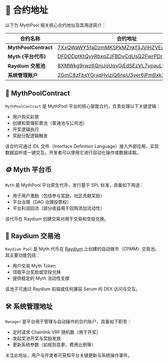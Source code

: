 # 🔗 合约地址

以下为 MythPool 相关核心合约地址及其用途简介：

| 合约名称           | 合约地址 |
|--------------------|----------|
| **MythPoolContract**  | [7XxQWaWY5faDzmMKSPkMZnkf3JViHZVEutbZquPAzrQ2](https://solscan.io/account/7XxQWaWY5faDzmMKSPkMZnkf3JViHZVEutbZquPAzrQ2) |
| **Myth (平台代币)**    | [DFDDDptKtQyyRbxqZJFBDvCdUsQ2FwrPDrhcvGY7perV](https://solscan.io/account/DFDDDptKtQyyRbxqZJFBDvCdUsQ2FwrPDrhcvGY7perV) |
| **Raydium 交易池**   | [8XMWkg9rwz6QnjJqUqvGjEdSEzVL7vpauLf1M795u6wF](https://raydium.io/swap/?inputMint=DFDDDptKtQyyRbxqZJFBDvCdUsQ2FwrPDrhcvGY7perV&outputMint=EPjFWdd5AufqSSqeM2qN1xzybapC8G4wEGGkZwyTDt1v) |
| **系统管理账户**     | [2GmC8zFbsYGrxqHviziQ6npU3ver6jPmBxk1AxjHfXVD](https://solscan.io/account/2GmC8zFbsYGrxqHviziQ6npU3ver6jPmBxk1AxjHfXVD) |

## 🧩 MythPoolContract

`MythPoolContract` 是 MythPool 平台的核心智能合约，负责处理以下关键逻辑：

- 用户购买彩票
- 创建和管理彩票池（普通池与公共池）
- 开奖逻辑执行
- 奖励分配逻辑触发

该合约可通过 IDL 文件（Interface Definition Language）接入外部应用，实现数据监听或一键交互。开发者可以使用它进行自动化操作或数据读取。


## 🪙 Myth 平台币

`Myth` 是 MythPool 平台原生代币，发行基于 SPL 标准，具备如下用途：

- 用于用户激励（包括参与奖励、社区贡献奖励）
- 平台治理（DAO 治理投票权）
- 平台利润回流（部分收益用于回购添加流动性）

该代币在 Raydium 创建交易对用于交易和空投兑换。


## 🌊 Raydium 交易池

`Raydium Pool` 是 Myth 代币在 [Raydium](https://raydium.io/) 上创建的自动做市（CPMM）交易池。其主要功能包括：

- 用户交易 Myth Token
- 领取平台奖励或空投兑换
- 提供稳定的 Myth 流动性支撑

该池子可通过 Raydium 前端或任何兼容 Serum 的 DEX 访问与交互。


## 🛠️ 系统管理地址

`Manager` 是平台用于管理与自动操作的合约账户，具备如下职责：

- 定时请求 Chainlink VRF 随机数（用于开奖）
- 发起奖池开奖与奖励发放
- 更新系统参数（如规则变更、费用比例等）

关注此地址，用户与开发者可获知平台关键更新与系统操作事件。